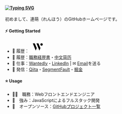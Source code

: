 #### [![Typing SVG](https://readme-typing-svg.herokuapp.com?font=Murecho&duration=3000&size=16&height=25&color=000000&lines=%F0%9F%91%8B+%E3%81%93%E3%82%93%E3%81%AB%E3%81%A1%E3%81%AF%EF%BC%81;%F0%9F%91%8B+%E6%9D%A5%E9%83%BD%E6%9D%A5%E4%BA%86;%F0%9F%91%8B+Hey+there)](https://git.io/typing-svg)

初めまして、連萌（れんほう）のGitHubホームページです。

#### ⚡ Getting Started
<!-- ![](https://github.com/kensoz/kensoz/blob/main/img/wantedly.svg){:height="10px" width="40px"} -->

+ 📄 履歴： <img src="https://github.com/kensoz/kensoz/blob/main/img/wantedly.svg" width="50px">
+ 📄 履歴：[職務経歴書](https://github.com/kensoz/resume/blob/master/README.md)・[中文简历](https://github.com/kensoz/resume/tree/master/resume-cn)
+ 💼 仕事：[Wantedly](https://www.wantedly.com/id/kensoz)・[LinkedIn](https://jp.linkedin.com/in/kensoz)  | ✉ [Email](mailto:kensozlian@gmail.com)を送る
+ 📡 発信：[Qiita](https://qiita.com/kensoz)・[SegmentFault](https://segmentfault.com/u/kensoz/articles)・[掘金](https://juejin.cn/user/1029616691882653)

<!-- shieldsアイコン [![Wantedly](https://img.shields.io/badge/-Wantedly-0097A7.svg?style=for-the-badge)](https://www.wantedly.com/id/kensoz)
[![LinkedIn](https://img.shields.io/badge/-LinkedIn-0288D1.svg?style=for-the-badge)](https://jp.linkedin.com/in/kensoz)
[![Qiita](https://img.shields.io/badge/-Qiita-689F38.svg?style=flat-square)](https://qiita.com/kensoz)
[![Segmentfault](https://img.shields.io/badge/-Segmentfault-388E3C.svg?style=flat-square)](https://segmentfault.com/u/kensoz/articles)
[![Juejin](https://img.shields.io/badge/-掘金-1976D2.svg?style=flat-square)](https://juejin.cn/user/1029616691882653)\
✉ [Email](mailto:kensozlian@gmail.com) -->

#### ⭐ Usage

+ 👨‍💻　職務：Webフロントエンドエンジニア
+ 💪　強み：JavaScriptによるフルスタック開発
+ 🌱　オープンソース：[GitHubプロジェクト一覧](https://github.com/kensoz/resume/tree/master/github)

